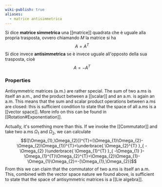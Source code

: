```yaml
---
wiki-publish: true
aliases:
  - matrice antisimmetrica
---
```

Si dice **matrice simmetrica** una [[matrice]] quadrata che è uguale alla propria trasposta, ovvero chiamando $M$ la matrice si ha
$$A=A^{T}$$
Si dice invece **antisimmetrica** se è invece uguale all'opposto della sua trasposta, cioè
$$A=-A^{T}$$
### Properties
Antisymmetric matrices (a.m.) are rather special. The sum of two a.ms is itself an a.m., and the product between a [[scalar]] and an a.m. is again an a.m. This means that the sum and scalar product operations between a.ms are closed: this is sufficient condition to state that the space of all a.ms is a [[vector space]]. More info on this can be found in [[Rotation#Exponentiation]].

Actually, it's something more than this. If we invoke the [[Commutator]] and take two a.ms $\Omega_{1}$ and $\Omega_{2}$, we can calculate
$$([\Omega_{1},\Omega_{2}])^{T}=(\Omega_{1}\Omega_{2}-\Omega_{2}\Omega_{1})^{T}=\underbrace{ \Omega_{2}^{T} }_{ -\Omega_{2} }\underbrace{ \Omega_{1}^{T} }_{ -\Omega_{1} }-\Omega_{1}^{T}\Omega_{2}^{T}=\Omega_{2}\Omega_{1}-\Omega_{1}\Omega_{2}=-[\Omega_{1},\Omega_{2}]$$
From this we can claim that the commutator of two a.ms is itself an a.m. This, combined with the vector space nature we found above, is sufficient to state that the space of antisymmetric matrices is a [[Lie algebra]].